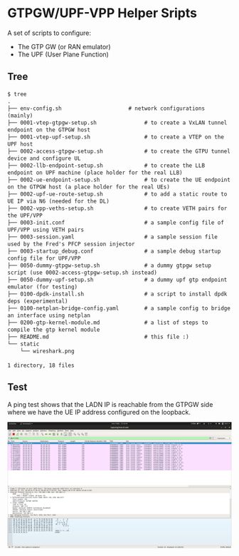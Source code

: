 # GTPGW/UPF-VPP Helper Sripts

A set of scripts to configure:

- The GTP GW (or RAN emulator)
- The UPF (User Plane Function)

## Tree

```console
$ tree 
.
├── env-config.sh                     # network configurations (mainly)
├── 0001-vtep-gtpgw-setup.sh               # to create a VxLAN tunnel endpoint on the GTPGW host
├── 0001-vtep-upf-setup.sh                 # to create a VTEP on the UPF host
├── 0002-access-gtpgw-setup.sh             # to create the GTPU tunnel device and configure UL
├── 0002-llb-endpoint-setup.sh             # to create the LLB endpoint on UPF machine (place holder for the real LLB)
├── 0002-ue-endpoint-setup.sh              # to create the UE endpoint on the GTPGW host (a place holder for the real UEs)
├── 0002-upf-ue-route-setup.sh             # to add a static route to UE IP via N6 (needed for the DL)
├── 0002-vpp-veths-setup.sh                # to create VETH pairs for the UPF/VPP
├── 0003-init.conf                         # a sample config file of UPF/VPP using VETH pairs
├── 0003-session.yaml                      # a sample session file used by the Fred's PFCP session injector
├── 0003-startup_debug.conf                # a sample debug startup config file for UPF/VPP
├── 0050-dummy-gtpgw-setup.sh              # a dummy gtpgw setup script (use 0002-access-gtpgw-setup.sh instead)
├── 0050-dummy-upf-setup.sh                # a dummy upf gtp endpoint emulator (for testing)
├── 0100-dpdk-install.sh                   # a script to install dpdk deps (experimental)
├── 0100-netplan-bridge-config.yaml        # a sample config to bridge an interface using netplan
├── 0200-gtp-kernel-module.md              # a list of steps to compile the gtp kernel module
├── README.md                              # this file :)
└── static
    └── wireshark.png

1 directory, 18 files
```

## Test

A ping test shows that the LADN IP is reachable from the GTPGW side where we have the UE IP address configured on the loopback.

![Ping wireshark trace](./static/wireshark.png)
